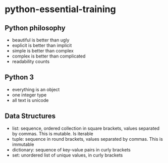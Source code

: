 # python-essential-training

## Python philosophy
- beautiful is better than ugly
- explicit is better than implicit
- simple is better than complex
- complex is better than complicated
- readability counts

## Python 3
- everything is an object
- one integer type
- all text is unicode

## Data Structures
- list: sequence, ordered collection in square brackets, values separated by commas. This is mutable. Is iterable
- tuple: sequence in round brackets, values separated by commas. This is immutable
- dictionary: sequence of key-value pairs in curly brackets
- set: unordered list of unique values, in curly brackets